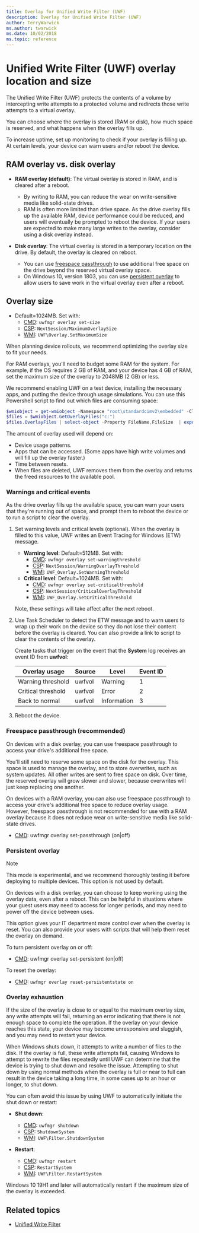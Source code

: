 ```yaml
---
title: Overlay for Unified Write Filter (UWF)
description: Overlay for Unified Write Filter (UWF)
author: TerryWarwick
ms.author: twarwick
ms.date: 10/02/2018
ms.topic: reference
---
```


# Unified Write Filter (UWF) overlay location and size

The Unified Write Filter (UWF) protects the contents of a volume by intercepting write attempts to a protected volume and redirects those write attempts to a virtual overlay.

You can choose where the overlay is stored (RAM or disk), how much space is reserved, and what happens when the overlay fills up.

To increase uptime, set up monitoring to check if your overlay is filling up. At certain levels, your device can warn users and/or reboot the device.

## RAM overlay vs. disk overlay

- **RAM overlay (default)**: The virtual overlay is stored in RAM, and is cleared after a reboot.

  - By writing to RAM, you can reduce the wear on write-sensitive media like solid-state drives.
  - RAM is often more limited than drive space. As the drive overlay fills up the available RAM, device performance could be reduced, and users will eventually be prompted to reboot the device. If your users are expected to make many large writes to the overlay, consider using a disk overlay instead.

- **Disk overlay**: The virtual overlay is stored in a temporary location on the drive. By default, the overlay is cleared on reboot.

  - You can use [freespace passthrough](#freespace-passthrough-recommended) to use additional free space on the drive beyond the reserved virtual overlay space.
  - On Windows 10, version 1803, you can use [persistent overlay](#persistent-overlay) to allow users to save work in the virtual overlay even after a reboot.

## Overlay size

- Default=1024MB. Set with:
  - [CMD](uwfmgrexe.md): `uwfmgr overlay set-size`
  - [CSP](/windows/client-management/mdm/unifiedwritefilter-csp): `NextSession/MaximumOverlaySize`
  - [WMI](uwf-overlayconfigsetmaximumsize.md): `UWF\Overlay.SetMaximumSize`

When planning device rollouts, we recommend optimizing the overlay size to fit your needs.

For RAM overlays, you'll need to budget some RAM for the system. For example, if the OS requires 2 GB of RAM, and your device has 4 GB of RAM, set the maximum size of the overlay to 2048MB (2 GB) or less.

We recommend enabling UWF on a test device, installing the necessary apps, and putting the device through usage simulations. You can use this Powershell script to find out which files are consuming space:

```powershell
$wmiobject = get-wmiobject -Namespace "root\standardcimv2\embedded" -Class UWF_Overlay
$files = $wmiobject.GetOverlayFiles("c:")
$files.OverlayFiles | select-object -Property FileName,FileSize  | export-csv -Path D:\output.csv
```

The amount of overlay used will depend on:

- Device usage patterns.
- Apps that can be accessed. (Some apps have high write volumes and will fill up the overlay faster.)
- Time between resets.
- When files are deleted, UWF removes them from the overlay and returns the freed resources to the available pool.

### Warnings and critical events

As the drive overlay fills up the available space, you can warn your users that they're running out of space, and prompt them to reboot the device or to run a script to clear the overlay.

1. Set warning levels and critical levels (optional). When the overlay is filled to this value, UWF writes an Event Tracing for Windows (ETW) message.

   - **Warning level**: Default=512MB. Set with:
     - [CMD](uwfmgrexe.md): `uwfmgr overlay set-warningthreshold`
     - [CSP](/windows/client-management/mdm/unifiedwritefilter-csp): `NextSession/WarningOverlayThreshold`
     - [WMI](uwf-overlaysetwarningthreshold.md): `UWF_Overlay.SetWarningThreshold`
   - **Critical level**: Default=1024MB. Set with:
     - [CMD](uwfmgrexe.md): `uwfmgr overlay set-criticalthreshold`
     - [CSP](/windows/client-management/mdm/unifiedwritefilter-csp): `NextSession/CriticalOverlayThreshold`
     - [WMI](uwf-overlaysetcriticalthreshold.md): `UWF_Overlay.SetCriticalThreshold`

   Note, these settings will take affect after the next reboot.

1. Use Task Scheduler to detect the ETW message and to warn users to wrap up their work on the device so they do not lose their content before the overlay is cleared. You can also provide a link to script to clear the contents of the overlay.

   Create tasks that trigger on the event that the **System** log receives an event ID from **uwfvol**:

   | Overlay usage       | Source  |  Level      | Event ID |
   |---------------------|---------|-------------|----------|
   | Warning threshold   | uwfvol  | Warning     | 1        |
   | Critical threshold  | uwfvol  | Error       | 2        |
   | Back to normal      | uwfvol  | Information | 3        |

1. Reboot the device.

### Freespace passthrough (recommended)

On devices with a disk overlay, you can use freespace passthrough to access your drive's additional free space.

You'll still need to reserve some space on the disk for the overlay. This space is used to manage the overlay, and to store overwrites, such as system updates. All other writes are sent to free space on disk. Over time, the reserved overlay will grow slower and slower, because overwrites will just keep replacing one another.

On devices with a RAM overlay, you can also use freespace passthrough to access your drive's additional free space to reduce  overlay usage.
However, freespace passthrough is not recommended for use with a RAM overlay because it does not reduce wear on write-sensitive media like solid-state drives.

- [CMD](uwfmgrexe.md): uwfmgr overlay set-passthrough (on|off)

### Persistent overlay

> [!NOTE]
> This mode is experimental, and we recommend thoroughly testing it before deploying to multiple devices. This option is not used by default.

On devices with a disk overlay, you can choose to keep working using the overlay data, even after a reboot. This can be helpful in situations where your guest users may need to access for longer periods, and may need to power off the device between uses.

This option gives your IT department more control over when the overlay is reset. You can also provide your users with scripts that will help them reset the overlay on demand.

To turn persistent overlay on or off:

- [CMD](uwfmgrexe.md): uwfmgr overlay set-persistent (on|off)

To reset the overlay:

- [CMD](uwfmgrexe.md): `uwfmgr overlay reset-persistentstate on`

### Overlay exhaustion

If the size of the overlay is close to or equal to the maximum overlay size, any write attempts will fail, returning an error indicating that there is not enough space to complete the operation. If the overlay on your device reaches this state, your device may become unresponsive and sluggish, and you may need to restart your device.

When Windows shuts down, it attempts to write a number of files to the disk. If the overlay is full, these write attempts fail, causing Windows to attempt to rewrite the files repeatedly until UWF can determine that the device is trying to shut down and resolve the issue. Attempting to shut down by using normal methods when the overlay is full or near to full can result in the device taking a long time, in some cases up to an hour or longer, to shut down.

You can often avoid this issue by using UWF to automatically initiate the shut down or restart:

- **Shut down**:
  - [CMD](uwfmgrexe.md): `uwfmgr shutdown`
  - [CSP](/windows/client-management/mdm/unifiedwritefilter-csp): `ShutdownSystem`
  - [WMI](uwf-filtershutdownsystem.md): `UWF\Filter.ShutdownSystem`

- **Restart**:
  - [CMD](uwfmgrexe.md): `uwfmgr restart`
  - [CSP](/windows/client-management/mdm/unifiedwritefilter-csp): `RestartSystem`
  - [WMI](uwf-filterrestartsystem.md): `UWF\Filter.RestartSystem`

Windows 10 19H1 and later will automatically restart if the maximum size of the overlay is exceeded.

## Related topics

- [Unified Write Filter](unified-write-filter.md)
